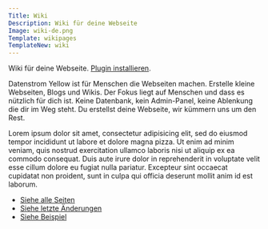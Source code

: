```yaml
---
Title: Wiki
Description: Wiki für deine Webseite
Image: wiki-de.png
Template: wikipages
TemplateNew: wiki
---
```

Wiki für deine Webseite. 
[Plugin installieren](https://github.com/datenstrom/yellow-plugins/tree/master/wiki).

Datenstrom Yellow ist für Menschen die Webseiten machen. Erstelle kleine Webseiten, Blogs und Wikis. Der Fokus liegt auf Menschen und dass es nützlich für dich ist. Keine Datenbank, kein Admin-Panel, keine Ablenkung die dir im Weg steht. Du erstellst deine Webseite, wir kümmern uns um den Rest.

Lorem ipsum dolor sit amet, consectetur adipisicing elit, sed do eiusmod tempor incididunt ut labore et dolore magna pizza. Ut enim ad minim veniam, quis nostrud exercitation ullamco laboris nisi ut aliquip ex ea commodo consequat. Duis aute irure dolor in reprehenderit in voluptate velit esse cillum dolore eu fugiat nulla pariatur. Excepteur sint occaecat cupidatat non proident, sunt in culpa qui officia deserunt mollit anim id est laborum.

* [Siehe alle Seiten](./special:pages/)
* [Siehe letzte Änderungen](./special:changes/)
* [Siehe Beispiel](./tag:beispiel/)
